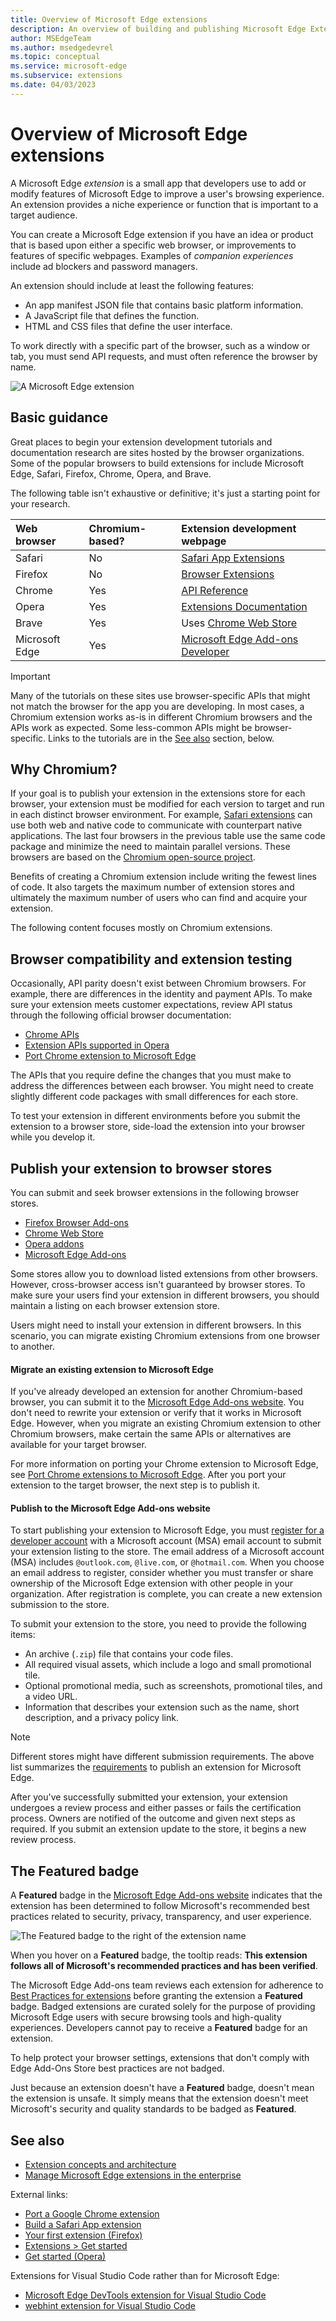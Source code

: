 ```yaml
---
title: Overview of Microsoft Edge extensions
description: An overview of building and publishing Microsoft Edge Extensions.
author: MSEdgeTeam
ms.author: msedgedevrel
ms.topic: conceptual
ms.service: microsoft-edge
ms.subservice: extensions
ms.date: 04/03/2023
---
```

# Overview of Microsoft Edge extensions

A Microsoft Edge *extension* is a small app that developers use to add or modify features of Microsoft Edge to improve a user's browsing experience.  An extension provides a niche experience or function that is important to a target audience.

You can create a Microsoft Edge extension if you have an idea or product that is based upon either a specific web browser, or improvements to features of specific webpages.  Examples of *companion experiences* include ad blockers and password managers.

An extension should include at least the following features:

*   An app manifest JSON file that contains basic platform information.
*   A JavaScript file that defines the function.
*   HTML and CSS files that define the user interface.

To work directly with a specific part of the browser, such as a window or tab, you must send API requests, and must often reference the browser by name.

![A Microsoft Edge extension](./index-images/example-extension-screenshot.png)


<!-- ====================================================================== -->
## Basic guidance

Great places to begin your extension development tutorials and documentation research are sites hosted by the browser organizations.  Some of the popular browsers to build extensions for include Microsoft Edge, Safari, Firefox, Chrome, Opera, and Brave. 

The following table isn't exhaustive or definitive; it's just a starting point for your research.

| Web browser | Chromium-based? | Extension development webpage |
|:--- |:--- |:--- |
| Safari | No | [Safari App Extensions](https://developer.apple.com/documentation/safariservices/safari_app_extensions) |
| Firefox | No | [Browser Extensions](https://developer.mozilla.org/docs/Mozilla/Add-ons/WebExtensions) |
| Chrome | Yes | [API Reference](https://developer.chrome.com/extensions) |
| Opera | Yes | [Extensions Documentation](https://dev.opera.com/extensions) |
| Brave | Yes | Uses [Chrome Web Store](https://chrome.google.com/webstore/category/extensions) |
| Microsoft Edge | Yes | [Microsoft Edge Add-ons Developer](https://developer.microsoft.com/microsoft-edge/extensions) |

> [!IMPORTANT]
> Many of the tutorials on these sites use browser-specific APIs that might not match the browser for the app you are developing.  In most cases, a Chromium extension works as-is in different Chromium browsers and the APIs work as expected.  Some less-common APIs might be browser-specific.  Links to the tutorials are in the [See also](#see-also) section, below.


<!-- ====================================================================== -->
## Why Chromium?

If your goal is to publish your extension in the extensions store for each browser, your extension must be modified for each version to target and run in each distinct browser environment.  For example, [Safari extensions](https://developer.apple.com/documentation/safariservices/safari_app_extensions) can use both web and native code to communicate with counterpart native applications.  The last four browsers in the previous table use the same code package and minimize the need to maintain parallel versions.  These browsers are based on the [Chromium open-source project](https://www.chromium.org/Home).

Benefits of creating a Chromium extension include writing the fewest lines of code.  It also targets the maximum number of extension stores and ultimately the maximum number of users who can find and acquire your extension.

The following content focuses mostly on Chromium extensions.


<!-- ====================================================================== -->
## Browser compatibility and extension testing

Occasionally, API parity doesn't exist between Chromium browsers.  For example, there are differences in the identity and payment APIs.  To make sure your extension meets customer expectations, review API status through the following official browser documentation:

*   [Chrome APIs](https://developer.chrome.com/extensions/api_index)
*   [Extension APIs supported in Opera](https://dev.opera.com/extensions/apis)
*   [Port Chrome extension to Microsoft Edge](developer-guide/port-chrome-extension.md)

The APIs that you require define the changes that you must make to address the differences between each browser.  You might need to create slightly different code packages with small differences for each store.

To test your extension in different environments before you submit the extension to a browser store, side-load the extension into your browser while you develop it.

<!-- ====================================================================== -->
## Publish your extension to browser stores

You can submit and seek browser extensions in the following browser stores.

*   [Firefox Browser Add-ons](https://addons.mozilla.org/firefox/extensions)
*   [Chrome Web Store](https://chrome.google.com/webstore/category/extensions)
*   [Opera addons](https://addons.opera.com/extensions)
*   [Microsoft Edge Add-ons](https://microsoftedge.microsoft.com/addons/category/Edge-Extensions)

Some stores allow you to download listed extensions from other browsers.  However, cross-browser access isn't guaranteed by browser stores.  To make sure your users find your extension in different browsers, you should maintain a listing on each browser extension store.

Users might need to install your extension in different browsers. In this scenario, you can migrate existing Chromium extensions from one browser to another.

#### Migrate an existing extension to Microsoft Edge

If you've already developed an extension for another Chromium-based browser, you can submit it to the [Microsoft Edge Add-ons website](https://microsoftedge.microsoft.com/addons/Microsoft-Edge-Extensions-Home). You don't need to rewrite your extension or verify that it works in Microsoft Edge.  However, when you migrate an existing Chromium extension to other Chromium browsers, make certain the same APIs or alternatives are available for your target browser.

For more information on porting your Chrome extension to Microsoft Edge, see [Port Chrome extensions to Microsoft Edge](developer-guide/port-chrome-extension.md). After you port your extension to the target browser, the next step is to publish it.

#### Publish to the Microsoft Edge Add-ons website

To start publishing your extension to Microsoft Edge, you must [register for a developer account](https://developer.microsoft.com/registration) with a Microsoft account (MSA) email account to submit your extension listing to the store.  The email address of a Microsoft account (MSA) includes `@outlook.com`, `@live.com`, or `@hotmail.com`.  When you choose an email address to register, consider whether you must transfer or share ownership of the Microsoft Edge extension with other people in your organization.  After registration is complete, you can create a new extension submission to the store.

To submit your extension to the store, you need to provide the following items:

*   An archive (`.zip`) file that contains your code files.
*   All required visual assets, which include a logo and small promotional tile.
*   Optional promotional media, such as screenshots, promotional tiles, and a video URL.
*   Information that describes your extension such as the name, short description, and a privacy policy link.

> [!NOTE]
> Different stores might have different submission requirements.  The above list summarizes the [requirements](publish/publish-extension.md) to publish an extension for Microsoft Edge.

After you've successfully submitted your extension, your extension undergoes a review process and either passes or fails the certification process.  Owners are notified of the outcome and given next steps as required.  If you submit an extension update to the store, it begins a new review process.


<!-- ====================================================================== -->
## The Featured badge

A **Featured** badge in the [Microsoft Edge Add-ons website](https://microsoftedge.microsoft.com/addons/Microsoft-Edge-Extensions-Home) indicates that the extension has been determined to follow Microsoft's recommended best practices related to security, privacy, transparency, and user experience.

![The Featured badge to the right of the extension name](./index-images/featured-badge.png)

When you hover on a **Featured** badge, the tooltip reads: **This extension follows all of Microsoft's recommended practices and has been verified**.

<!-- todo: uncomment after Featured badge appears:
For example, the [Microsoft Editor: Spelling & Grammar Checker](https://microsoftedge.microsoft.com/addons/detail/microsoft-editor-spellin/hokifickgkhplphjiodbggjmoafhignh) extension has a **Featured** badge at the Microsoft Edge Add-ons website.
-->

The Microsoft Edge Add-ons team reviews each extension for adherence to [Best Practices for extensions](./developer-guide/best-practices.md) before granting the extension a **Featured** badge.  Badged extensions are curated solely for the purpose of providing Microsoft Edge users with secure browsing tools and high-quality experiences.  Developers cannot pay to receive a **Featured** badge for an extension.

To help protect your browser settings, extensions that don't comply with Edge Add-Ons Store best practices are not badged.

Just because an extension doesn't have a **Featured** badge, doesn't mean the extension is unsafe. It simply means that the extension doesn't meet Microsoft's security and quality standards to be badged as **Featured**.


<!-- ====================================================================== -->
## See also

*  [Extension concepts and architecture](getting-started/index.md)
*  [Manage Microsoft Edge extensions in the enterprise](/deployedge/microsoft-edge-manage-extensions)

External links:
*  [Port a Google Chrome extension](https://extensionworkshop.com/documentation/develop/porting-a-google-chrome-extension)
*  [Build a Safari App extension](https://developer.apple.com/documentation/safariservices/safari_app_extensions/building_a_safari_app_extension)
*  [Your first extension (Firefox)](https://developer.mozilla.org/docs/Mozilla/Add-ons/WebExtensions/Your_first_WebExtension)
*  [Extensions > Get started](https://developer.chrome.com/docs/extensions/get-started/)
*  [Get started (Opera)](https://dev.opera.com/extensions/getting-started)

Extensions for Visual Studio Code rather than for Microsoft Edge:
*  [Microsoft Edge DevTools extension for Visual Studio Code](../visual-studio-code/microsoft-edge-devtools-extension.md)
*  [webhint extension for Visual Studio Code](../visual-studio-code/webhint.md)
